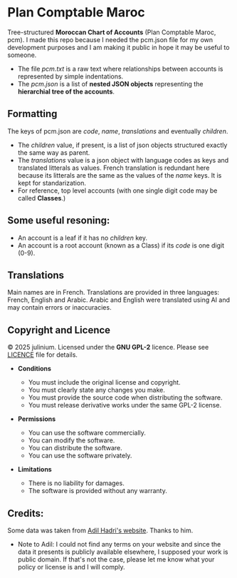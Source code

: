 # Plan Comptable Maroc
Tree-structured **Moroccan Chart of Accounts** (Plan Comptable Maroc, pcm). 
I made this repo because I needed the pcm.json file for my own development purposes and I am making it public in hope it may be useful to someone.
- The file *pcm.txt* is a raw text where relationships between accounts is represented by simple indentations.
- The *pcm.json* is a list of **nested JSON objects** representing the **hierarchial tree of the accounts**.
## Formatting
The keys of pcm.json are *code*, *name*, *translations* and eventually *children*. 
- The *children* value, if present, is a list of json objects structured exactly the same way as parent.
- The *translations* value is a json object with language codes as keys and translated litterals as values. French translation is redundant here because its litterals are the same as the values of the *name* keys. It is kept for standarization.
- For reference, top level accounts (with one single digit code may be called **Classes**.)
## Some useful resoning:
- An account is a leaf if it has no *children* key.
- An account is a root account (known as a Class) if its *code* is one digit (0-9).
## Translations
Main names are in French. Translations are provided in three languages: French, English and Arabic. 
Arabic and English were translated using AI and may contain errors or inaccuracies.

## Copyright and Licence
© 2025 julinium. Licensed under the **GNU GPL-2** licence. Please see [LICENCE](https://github.com/Julinium/plan_comptable_maroc/blob/main/LICENSE) file for details. 

- **Conditions**
  - You must include the original license and copyright.
  - You must clearly state any changes you make.
  - You must provide the source code when distributing the software.
  - You must release derivative works under the same GPL-2 license.

- **Permissions**
  - You can use the software commercially.
  - You can modify the software.
  - You can distribute the software.
  - You can use the software privately.

- **Limitations**
  - There is no liability for damages.
  - The software is provided without any warranty.
## Credits:
Some data was taken from [Adil Hadri's website](https://plancomptable.ma/). Thanks to him.
- Note to Adil: I could not find any terms on your website and since the data it presents is publicly available elsewhere, I supposed your work is public domain. If that's not the case, please let me know what your policy or license is and I will comply.
